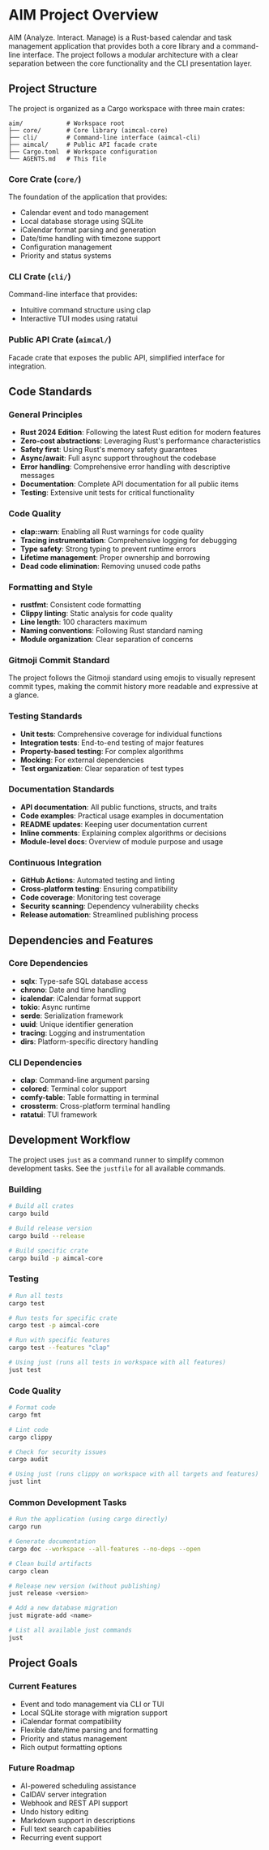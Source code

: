 # AIM Project Overview

AIM (Analyze. Interact. Manage) is a Rust-based calendar and task management application that provides both a core library and a command-line interface. The project follows a modular architecture with a clear separation between the core functionality and the CLI presentation layer.

## Project Structure

The project is organized as a Cargo workspace with three main crates:

```
aim/            # Workspace root
├── core/       # Core library (aimcal-core)
├── cli/        # Command-line interface (aimcal-cli)
├── aimcal/     # Public API facade crate
├── Cargo.toml  # Workspace configuration
└── AGENTS.md   # This file
```

### Core Crate (`core/`)

The foundation of the application that provides:

- Calendar event and todo management
- Local database storage using SQLite
- iCalendar format parsing and generation
- Date/time handling with timezone support
- Configuration management
- Priority and status systems

### CLI Crate (`cli/`)

Command-line interface that provides:

- Intuitive command structure using clap
- Interactive TUI modes using ratatui

### Public API Crate (`aimcal/`)

Facade crate that exposes the public API, simplified interface for integration.

## Code Standards

### General Principles

- **Rust 2024 Edition**: Following the latest Rust edition for modern features
- **Zero-cost abstractions**: Leveraging Rust's performance characteristics
- **Safety first**: Using Rust's memory safety guarantees
- **Async/await**: Full async support throughout the codebase
- **Error handling**: Comprehensive error handling with descriptive messages
- **Documentation**: Complete API documentation for all public items
- **Testing**: Extensive unit tests for critical functionality

### Code Quality

- **clap::warn**: Enabling all Rust warnings for code quality
- **Tracing instrumentation**: Comprehensive logging for debugging
- **Type safety**: Strong typing to prevent runtime errors
- **Lifetime management**: Proper ownership and borrowing
- **Dead code elimination**: Removing unused code paths

### Formatting and Style

- **rustfmt**: Consistent code formatting
- **Clippy linting**: Static analysis for code quality
- **Line length**: 100 characters maximum
- **Naming conventions**: Following Rust standard naming
- **Module organization**: Clear separation of concerns

### Gitmoji Commit Standard

The project follows the Gitmoji standard using emojis to visually represent commit types, making the commit history more readable and expressive at a glance.

### Testing Standards

- **Unit tests**: Comprehensive coverage for individual functions
- **Integration tests**: End-to-end testing of major features
- **Property-based testing**: For complex algorithms
- **Mocking**: For external dependencies
- **Test organization**: Clear separation of test types

### Documentation Standards

- **API documentation**: All public functions, structs, and traits
- **Code examples**: Practical usage examples in documentation
- **README updates**: Keeping user documentation current
- **Inline comments**: Explaining complex algorithms or decisions
- **Module-level docs**: Overview of module purpose and usage

### Continuous Integration

- **GitHub Actions**: Automated testing and linting
- **Cross-platform testing**: Ensuring compatibility
- **Code coverage**: Monitoring test coverage
- **Security scanning**: Dependency vulnerability checks
- **Release automation**: Streamlined publishing process

## Dependencies and Features

### Core Dependencies

- **sqlx**: Type-safe SQL database access
- **chrono**: Date and time handling
- **icalendar**: iCalendar format support
- **tokio**: Async runtime
- **serde**: Serialization framework
- **uuid**: Unique identifier generation
- **tracing**: Logging and instrumentation
- **dirs**: Platform-specific directory handling

### CLI Dependencies

- **clap**: Command-line argument parsing
- **colored**: Terminal color support
- **comfy-table**: Table formatting in terminal
- **crossterm**: Cross-platform terminal handling
- **ratatui**: TUI framework

## Development Workflow

The project uses `just` as a command runner to simplify common development tasks. See the `justfile` for all available commands.

### Building

```bash
# Build all crates
cargo build

# Build release version
cargo build --release

# Build specific crate
cargo build -p aimcal-core
```

### Testing

```bash
# Run all tests
cargo test

# Run tests for specific crate
cargo test -p aimcal-core

# Run with specific features
cargo test --features "clap"

# Using just (runs all tests in workspace with all features)
just test
```

### Code Quality

```bash
# Format code
cargo fmt

# Lint code
cargo clippy

# Check for security issues
cargo audit

# Using just (runs clippy on workspace with all targets and features)
just lint
```

### Common Development Tasks

```bash
# Run the application (using cargo directly)
cargo run

# Generate documentation
cargo doc --workspace --all-features --no-deps --open

# Clean build artifacts
cargo clean

# Release new version (without publishing)
just release <version>

# Add a new database migration
just migrate-add <name>

# List all available just commands
just
```

## Project Goals

### Current Features

- Event and todo management via CLI or TUI
- Local SQLite storage with migration support
- iCalendar format compatibility
- Flexible date/time parsing and formatting
- Priority and status management
- Rich output formatting options

### Future Roadmap

- AI-powered scheduling assistance
- CalDAV server integration
- Webhook and REST API support
- Undo history editing
- Markdown support in descriptions
- Full text search capabilities
- Recurring event support
